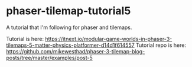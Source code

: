 # phaser-tilemap-tutorial5
A tutorial that I'm following for phaser and tilemaps.

Tutorial is here: https://itnext.io/modular-game-worlds-in-phaser-3-tilemaps-5-matter-physics-platformer-d14d1f614557
Tutorial repo is here: https://github.com/mikewesthad/phaser-3-tilemap-blog-posts/tree/master/examples/post-5


